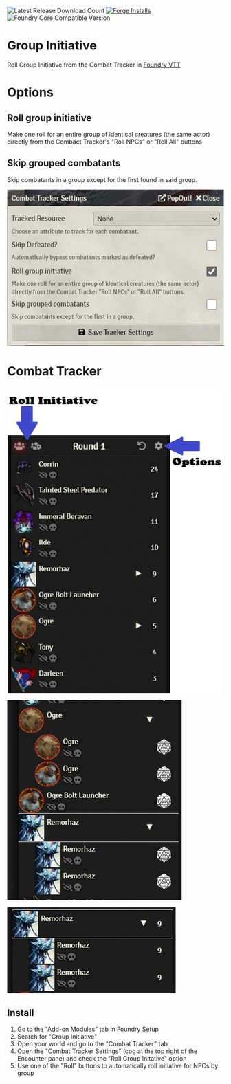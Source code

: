 ![Latest Release Download Count](https://img.shields.io/badge/dynamic/json?color=blue&label=Downloads%40latest&query=assets%5B1%5D.download_count&url=https%3A%2F%2Fapi.github.com%2Frepos%2Fvtt-lair%2Ffoundry-group-initiative%2Freleases%2Flatest) [![Forge Installs](https://img.shields.io/badge/dynamic/json?label=Forge%20Installs&query=package.installs&suffix=%25&url=https%3A%2F%2Fforge-vtt.com%2Fapi%2Fbazaar%2Fpackage%2Fgroup-initiative&colorB=4aa94a)](https://forge-vtt.com/bazaar#package=group-initiative) 
![Foundry Core Compatible Version](https://img.shields.io/badge/dynamic/json.svg?url=https%3A%2F%2Fraw.githubusercontent.com%2Fvtt-lair%2Ffoundry-group-initiative%2Fmaster%2Fmodule.json&label=Foundry%20Version&query=$.compatibleCoreVersion&colorB=orange)

<script type='text/javascript' src='https://storage.ko-fi.com/cdn/widget/Widget_2.js'></script><script type='text/javascript'>kofiwidget2.init('Support Me on Ko-fi', '#4D4D4D', 'N4N36ZSPQ');kofiwidget2.draw();</script> 

# Group Initiative
Roll Group Initiative from the Combat Tracker in [Foundry VTT](https://foundryvtt.com/)

# Options
## Roll group initiative
Make one roll for an entire group of identical creatures (the same actor) directly from the Combact Tracker's "Roll NPCs" or "Roll All" buttons

## Skip grouped combatants
Skip combatants in a group except for the first found in said group.

![options](examples/options.jpg)

# Combat Tracker
![howtoroll](examples/all_grouped_collapsed_rolled.jpg)

![unrolled](examples/grouped_expanded_unrolled.jpg)

![rolled](examples/grouped_collapsed_rolled.jpg)

## Install

1. Go to the "Add-on Modules" tab in Foundry Setup
2. Search for "Group Initiative"
3. Open your world and go to the "Combat Tracker" tab
4. Open the "Combat Tracker Settings" (cog at the top right of the Encounter pane) and check the "Roll Group Initative" option
5. Use one of the "Roll" buttons to automatically roll initiative for NPCs by group
